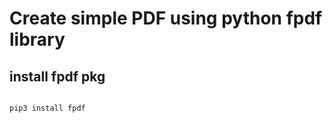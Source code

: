 # Create simple PDF using python fpdf library
## install fpdf pkg
<code>
pip3 install fpdf
</code>



